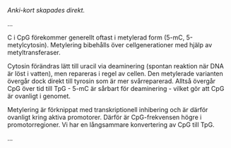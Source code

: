 *Anki-kort skapades direkt.*

...

C i CpG förekommer generellt oftast i metylerad form (5-mC, 5-metylcytosin). Metylering bibehålls över cellgenerationer med hjälp av metyltransferaser.

Cytosin förändras lätt till uracil via deaminering (spontan reaktion när DNA är löst i vatten), men repareras i regel av cellen. Den metylerade varianten övergår dock direkt till tyrosin som är mer svårreparerad. Alltså övergår CpG över tid till TpG - 5-mC är sårbart för deaminering - vilket gör att CpG är ovanligt i genomet.

Metylering är förknippat med transkriptionell inhibering och är därför ovanligt kring aktiva promotorer. Därför är CpG-frekvensen högre i promotorregioner. Vi har en långsammare konvertering av CpG till TpG.

...